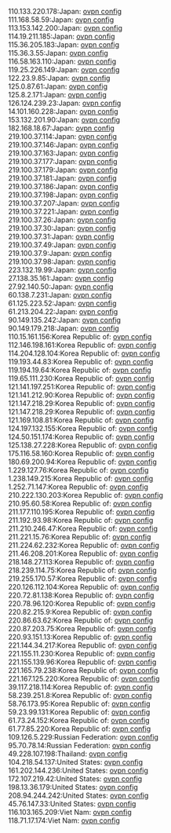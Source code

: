 110.133.220.178:Japan: [ovpn config](vpn/110_133_220_178.ovpn)  
111.168.58.59:Japan: [ovpn config](vpn/111_168_58_59.ovpn)  
113.153.142.200:Japan: [ovpn config](vpn/113_153_142_200.ovpn)  
114.19.211.185:Japan: [ovpn config](vpn/114_19_211_185.ovpn)  
115.36.205.183:Japan: [ovpn config](vpn/115_36_205_183.ovpn)  
115.36.3.55:Japan: [ovpn config](vpn/115_36_3_55.ovpn)  
116.58.163.110:Japan: [ovpn config](vpn/116_58_163_110.ovpn)  
119.25.226.149:Japan: [ovpn config](vpn/119_25_226_149.ovpn)  
122.23.9.85:Japan: [ovpn config](vpn/122_23_9_85.ovpn)  
125.0.87.61:Japan: [ovpn config](vpn/125_0_87_61.ovpn)  
125.8.2.171:Japan: [ovpn config](vpn/125_8_2_171.ovpn)  
126.124.239.23:Japan: [ovpn config](vpn/126_124_239_23.ovpn)  
14.101.160.228:Japan: [ovpn config](vpn/14_101_160_228.ovpn)  
153.132.201.90:Japan: [ovpn config](vpn/153_132_201_90.ovpn)  
182.168.18.67:Japan: [ovpn config](vpn/182_168_18_67.ovpn)  
219.100.37.114:Japan: [ovpn config](vpn/219_100_37_114.ovpn)  
219.100.37.146:Japan: [ovpn config](vpn/219_100_37_146.ovpn)  
219.100.37.163:Japan: [ovpn config](vpn/219_100_37_163.ovpn)  
219.100.37.177:Japan: [ovpn config](vpn/219_100_37_177.ovpn)  
219.100.37.179:Japan: [ovpn config](vpn/219_100_37_179.ovpn)  
219.100.37.181:Japan: [ovpn config](vpn/219_100_37_181.ovpn)  
219.100.37.186:Japan: [ovpn config](vpn/219_100_37_186.ovpn)  
219.100.37.198:Japan: [ovpn config](vpn/219_100_37_198.ovpn)  
219.100.37.207:Japan: [ovpn config](vpn/219_100_37_207.ovpn)  
219.100.37.221:Japan: [ovpn config](vpn/219_100_37_221.ovpn)  
219.100.37.26:Japan: [ovpn config](vpn/219_100_37_26.ovpn)  
219.100.37.30:Japan: [ovpn config](vpn/219_100_37_30.ovpn)  
219.100.37.31:Japan: [ovpn config](vpn/219_100_37_31.ovpn)  
219.100.37.49:Japan: [ovpn config](vpn/219_100_37_49.ovpn)  
219.100.37.9:Japan: [ovpn config](vpn/219_100_37_9.ovpn)  
219.100.37.98:Japan: [ovpn config](vpn/219_100_37_98.ovpn)  
223.132.19.99:Japan: [ovpn config](vpn/223_132_19_99.ovpn)  
27.138.35.161:Japan: [ovpn config](vpn/27_138_35_161.ovpn)  
27.92.140.50:Japan: [ovpn config](vpn/27_92_140_50.ovpn)  
60.138.7.231:Japan: [ovpn config](vpn/60_138_7_231.ovpn)  
61.125.223.52:Japan: [ovpn config](vpn/61_125_223_52.ovpn)  
61.213.204.22:Japan: [ovpn config](vpn/61_213_204_22.ovpn)  
90.149.135.242:Japan: [ovpn config](vpn/90_149_135_242.ovpn)  
90.149.179.218:Japan: [ovpn config](vpn/90_149_179_218.ovpn)  
110.15.161.156:Korea Republic of: [ovpn config](vpn/110_15_161_156.ovpn)  
112.146.198.161:Korea Republic of: [ovpn config](vpn/112_146_198_161.ovpn)  
114.204.128.104:Korea Republic of: [ovpn config](vpn/114_204_128_104.ovpn)  
119.193.44.83:Korea Republic of: [ovpn config](vpn/119_193_44_83.ovpn)  
119.194.19.64:Korea Republic of: [ovpn config](vpn/119_194_19_64.ovpn)  
119.65.111.230:Korea Republic of: [ovpn config](vpn/119_65_111_230.ovpn)  
121.141.197.251:Korea Republic of: [ovpn config](vpn/121_141_197_251.ovpn)  
121.141.212.90:Korea Republic of: [ovpn config](vpn/121_141_212_90.ovpn)  
121.147.218.29:Korea Republic of: [ovpn config](vpn/121_147_218_29.ovpn)  
121.147.218.29:Korea Republic of: [ovpn config](vpn/121_147_218_29.ovpn)  
121.169.108.81:Korea Republic of: [ovpn config](vpn/121_169_108_81.ovpn)  
124.197.132.155:Korea Republic of: [ovpn config](vpn/124_197_132_155.ovpn)  
124.50.151.174:Korea Republic of: [ovpn config](vpn/124_50_151_174.ovpn)  
125.138.27.228:Korea Republic of: [ovpn config](vpn/125_138_27_228.ovpn)  
175.116.58.160:Korea Republic of: [ovpn config](vpn/175_116_58_160.ovpn)  
180.69.200.94:Korea Republic of: [ovpn config](vpn/180_69_200_94.ovpn)  
1.229.127.76:Korea Republic of: [ovpn config](vpn/1_229_127_76.ovpn)  
1.238.149.215:Korea Republic of: [ovpn config](vpn/1_238_149_215.ovpn)  
1.252.71.147:Korea Republic of: [ovpn config](vpn/1_252_71_147.ovpn)  
210.222.130.203:Korea Republic of: [ovpn config](vpn/210_222_130_203.ovpn)  
210.95.60.58:Korea Republic of: [ovpn config](vpn/210_95_60_58.ovpn)  
211.177.110.195:Korea Republic of: [ovpn config](vpn/211_177_110_195.ovpn)  
211.192.93.98:Korea Republic of: [ovpn config](vpn/211_192_93_98.ovpn)  
211.210.246.47:Korea Republic of: [ovpn config](vpn/211_210_246_47.ovpn)  
211.221.15.76:Korea Republic of: [ovpn config](vpn/211_221_15_76.ovpn)  
211.224.62.232:Korea Republic of: [ovpn config](vpn/211_224_62_232.ovpn)  
211.46.208.201:Korea Republic of: [ovpn config](vpn/211_46_208_201.ovpn)  
218.148.27.113:Korea Republic of: [ovpn config](vpn/218_148_27_113.ovpn)  
218.239.114.75:Korea Republic of: [ovpn config](vpn/218_239_114_75.ovpn)  
219.255.170.57:Korea Republic of: [ovpn config](vpn/219_255_170_57.ovpn)  
220.126.112.104:Korea Republic of: [ovpn config](vpn/220_126_112_104.ovpn)  
220.72.81.138:Korea Republic of: [ovpn config](vpn/220_72_81_138.ovpn)  
220.78.96.120:Korea Republic of: [ovpn config](vpn/220_78_96_120.ovpn)  
220.82.215.9:Korea Republic of: [ovpn config](vpn/220_82_215_9.ovpn)  
220.86.63.62:Korea Republic of: [ovpn config](vpn/220_86_63_62.ovpn)  
220.87.203.75:Korea Republic of: [ovpn config](vpn/220_87_203_75.ovpn)  
220.93.151.13:Korea Republic of: [ovpn config](vpn/220_93_151_13.ovpn)  
221.144.34.217:Korea Republic of: [ovpn config](vpn/221_144_34_217.ovpn)  
221.155.11.230:Korea Republic of: [ovpn config](vpn/221_155_11_230.ovpn)  
221.155.139.96:Korea Republic of: [ovpn config](vpn/221_155_139_96.ovpn)  
221.165.79.238:Korea Republic of: [ovpn config](vpn/221_165_79_238.ovpn)  
221.167.125.220:Korea Republic of: [ovpn config](vpn/221_167_125_220.ovpn)  
39.117.218.114:Korea Republic of: [ovpn config](vpn/39_117_218_114.ovpn)  
58.239.251.8:Korea Republic of: [ovpn config](vpn/58_239_251_8.ovpn)  
58.76.173.95:Korea Republic of: [ovpn config](vpn/58_76_173_95.ovpn)  
59.23.99.131:Korea Republic of: [ovpn config](vpn/59_23_99_131.ovpn)  
61.73.24.152:Korea Republic of: [ovpn config](vpn/61_73_24_152.ovpn)  
61.77.85.220:Korea Republic of: [ovpn config](vpn/61_77_85_220.ovpn)  
109.126.5.229:Russian Federation: [ovpn config](vpn/109_126_5_229.ovpn)  
95.70.78.14:Russian Federation: [ovpn config](vpn/95_70_78_14.ovpn)  
49.228.107.198:Thailand: [ovpn config](vpn/49_228_107_198.ovpn)  
104.218.54.137:United States: [ovpn config](vpn/104_218_54_137.ovpn)  
161.202.144.236:United States: [ovpn config](vpn/161_202_144_236.ovpn)  
172.107.219.42:United States: [ovpn config](vpn/172_107_219_42.ovpn)  
198.13.36.179:United States: [ovpn config](vpn/198_13_36_179.ovpn)  
208.94.244.242:United States: [ovpn config](vpn/208_94_244_242.ovpn)  
45.76.147.33:United States: [ovpn config](vpn/45_76_147_33.ovpn)  
116.103.165.209:Viet Nam: [ovpn config](vpn/116_103_165_209.ovpn)  
118.71.17.174:Viet Nam: [ovpn config](vpn/118_71_17_174.ovpn)  
